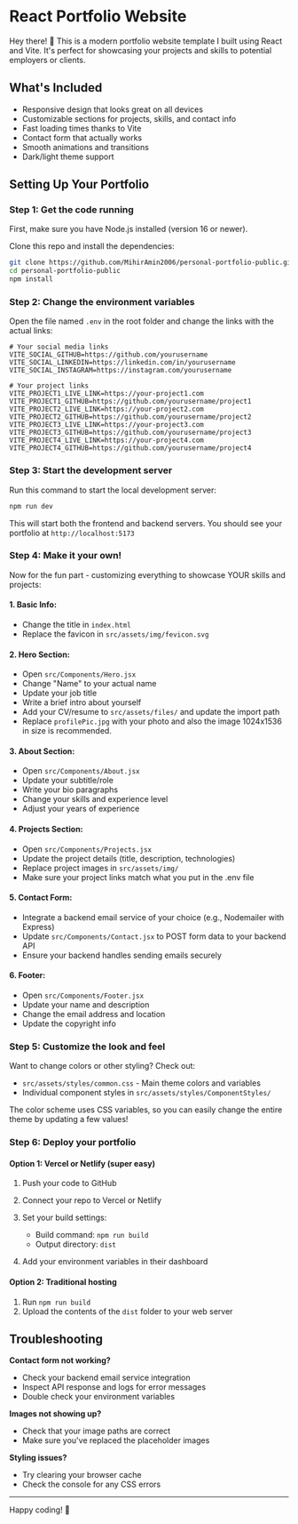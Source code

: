 # React Portfolio Website

Hey there! 👋 This is a modern portfolio website template I built using React and Vite. It's perfect for showcasing your projects and skills to potential employers or clients.

## What's Included

* Responsive design that looks great on all devices
* Customizable sections for projects, skills, and contact info
* Fast loading times thanks to Vite
* Contact form that actually works
* Smooth animations and transitions
* Dark/light theme support

## Setting Up Your Portfolio

### Step 1: Get the code running

First, make sure you have Node.js installed (version 16 or newer).

Clone this repo and install the dependencies:

```bash
git clone https://github.com/MihirAmin2006/personal-portfolio-public.git
cd personal-portfolio-public
npm install
```

### Step 2: Change the environment variables

Open the file named `.env` in the root folder and change the links with the actual links:

```plaintext
# Your social media links
VITE_SOCIAL_GITHUB=https://github.com/yourusername
VITE_SOCIAL_LINKEDIN=https://linkedin.com/in/yourusername
VITE_SOCIAL_INSTAGRAM=https://instagram.com/yourusername

# Your project links
VITE_PROJECT1_LIVE_LINK=https://your-project1.com
VITE_PROJECT1_GITHUB=https://github.com/yourusername/project1
VITE_PROJECT2_LIVE_LINK=https://your-project2.com
VITE_PROJECT2_GITHUB=https://github.com/yourusername/project2
VITE_PROJECT3_LIVE_LINK=https://your-project3.com
VITE_PROJECT3_GITHUB=https://github.com/yourusername/project3
VITE_PROJECT4_LIVE_LINK=https://your-project4.com
VITE_PROJECT4_GITHUB=https://github.com/yourusername/project4
```

### Step 3: Start the development server

Run this command to start the local development server:

```bash
npm run dev
```

This will start both the frontend and backend servers. You should see your portfolio at `http://localhost:5173`

### Step 4: Make it your own!

Now for the fun part - customizing everything to showcase YOUR skills and projects:

#### 1. Basic Info:

* Change the title in `index.html`
* Replace the favicon in `src/assets/img/fevicon.svg`

#### 2. Hero Section:

* Open `src/Components/Hero.jsx`
* Change "Name" to your actual name
* Update your job title
* Write a brief intro about yourself
* Add your CV/resume to `src/assets/files/` and update the import path
* Replace `profilePic.jpg` with your photo and also the image 1024x1536 in size is recommended. 

#### 3. About Section:

* Open `src/Components/About.jsx`
* Update your subtitle/role
* Write your bio paragraphs
* Change your skills and experience level
* Adjust your years of experience

#### 4. Projects Section:

* Open `src/Components/Projects.jsx`
* Update the project details (title, description, technologies)
* Replace project images in `src/assets/img/`
* Make sure your project links match what you put in the .env file

#### 5. Contact Form:

* Integrate a backend email service of your choice (e.g., Nodemailer with Express)
* Update `src/Components/Contact.jsx` to POST form data to your backend API
* Ensure your backend handles sending emails securely

#### 6. Footer:

* Open `src/Components/Footer.jsx`
* Update your name and description
* Change the email address and location
* Update the copyright info

### Step 5: Customize the look and feel

Want to change colors or other styling? Check out:

* `src/assets/styles/common.css` - Main theme colors and variables
* Individual component styles in `src/assets/styles/ComponentStyles/`

The color scheme uses CSS variables, so you can easily change the entire theme by updating a few values!

### Step 6: Deploy your portfolio

#### Option 1: Vercel or Netlify (super easy)

1. Push your code to GitHub
2. Connect your repo to Vercel or Netlify
3. Set your build settings:

   * Build command: `npm run build`
   * Output directory: `dist`
4. Add your environment variables in their dashboard

#### Option 2: Traditional hosting

1. Run `npm run build`
2. Upload the contents of the `dist` folder to your web server

## Troubleshooting

**Contact form not working?**

* Check your backend email service integration
* Inspect API response and logs for error messages
* Double check your environment variables

**Images not showing up?**

* Check that your image paths are correct
* Make sure you've replaced the placeholder images

**Styling issues?**

* Try clearing your browser cache
* Check the console for any CSS errors

---

Happy coding! 🚀
